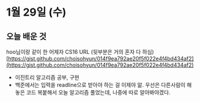 # 1월 29일 \(수\)

## 오늘 배운 것

hoo님이랑 같이 한 어제자 CS16 URL \(뒷부분은 거의 혼자 다 하심\) [https://gist.github.com/choisohyun/014f9ea792ae20f5f022e4f4bd434af2](https://gist.github.com/choisohyun/014f9ea792ae20f5f022e4f4bd434af2)

* 이진트리 알고리즘 공부, 구현
* 백준에서는 입력을 readline으로 받아야 하는 걸 이제야 앎. 우선은 다른사람이 해놓은 코드 복붙해서 오늘 알고리즘 풀었는데, 나중에 따로 알아봐야겠다.


